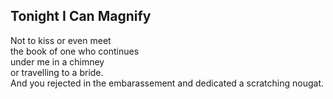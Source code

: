 Tonight I Can Magnify
---------------------
Not to kiss or even meet  
the book of one who continues  
under me in a chimney  
or travelling to a bride.  
And you rejected in the embarassement and dedicated a scratching nougat.  
